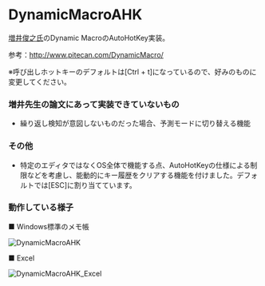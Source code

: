 # DynamicMacroAHK
[増井俊之氏](https://github.com/masui)のDynamic MacroのAutoHotKey実装。

参考：http://www.pitecan.com/DynamicMacro/



※呼び出しホットキーのデフォルトは[Ctrl + t]になっているので、好みのものに変更してください。

### 増井先生の論文にあって実装できていないもの
* 繰り返し検知が意図しないものだった場合、予測モードに切り替える機能

### その他
* 特定のエディタではなくOS全体で機能する点、AutoHotKeyの仕様による制限などを考慮し、能動的にキー履歴をクリアする機能を付けました。デフォルトでは[ESC]に割り当てています。

### 動作している様子
■ Windows標準のメモ帳

![DynamicMacroAHK](https://user-images.githubusercontent.com/11771/125603690-31f4a997-b305-469b-b568-439422401381.gif)

■ Excel

![DynamicMacroAHK_Excel](https://user-images.githubusercontent.com/11771/125603711-8d9fd7e4-ef86-4e94-9117-44a5e673c7f1.gif)
